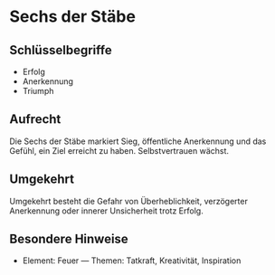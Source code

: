 # Sechs der Stäbe

## Schlüsselbegriffe
- Erfolg
- Anerkennung
- Triumph

## Aufrecht
Die Sechs der Stäbe markiert Sieg, öffentliche Anerkennung und das Gefühl, ein Ziel erreicht zu haben. Selbstvertrauen wächst.

## Umgekehrt
Umgekehrt besteht die Gefahr von Überheblichkeit, verzögerter Anerkennung oder innerer Unsicherheit trotz Erfolg.

## Besondere Hinweise
- Element: Feuer — Themen: Tatkraft, Kreativität, Inspiration
